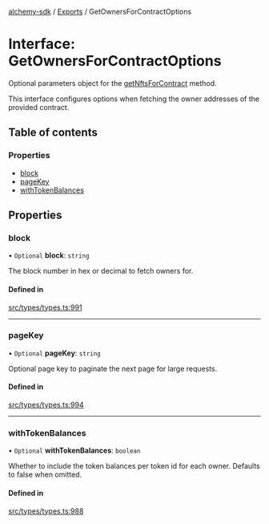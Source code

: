 [alchemy-sdk](../README.md) / [Exports](../modules.md) / GetOwnersForContractOptions

# Interface: GetOwnersForContractOptions

Optional parameters object for the [getNftsForContract](../classes/NftNamespace.md#getnftsforcontract) method.

This interface configures options when fetching the owner addresses of the
provided contract.

## Table of contents

### Properties

- [block](GetOwnersForContractOptions.md#block)
- [pageKey](GetOwnersForContractOptions.md#pagekey)
- [withTokenBalances](GetOwnersForContractOptions.md#withtokenbalances)

## Properties

### block

• `Optional` **block**: `string`

The block number in hex or decimal to fetch owners for.

#### Defined in

[src/types/types.ts:991](https://github.com/alchemyplatform/alchemy-sdk-js/blob/c3fdebb/src/types/types.ts#L991)

___

### pageKey

• `Optional` **pageKey**: `string`

Optional page key to paginate the next page for large requests.

#### Defined in

[src/types/types.ts:994](https://github.com/alchemyplatform/alchemy-sdk-js/blob/c3fdebb/src/types/types.ts#L994)

___

### withTokenBalances

• `Optional` **withTokenBalances**: `boolean`

Whether to include the token balances per token id for each owner. Defaults
to false when omitted.

#### Defined in

[src/types/types.ts:988](https://github.com/alchemyplatform/alchemy-sdk-js/blob/c3fdebb/src/types/types.ts#L988)
